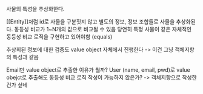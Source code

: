 사물의 특성을 추상화한다.

[[Entity]]처럼 id로 사물을 구분짓지 않고 별도의 정보, 정보 조합들로 사물을 추상화된다.
동등성 비교가 1~N개의 값으로 비교될 수 있음
당연히 특정 사물이 같은 자체적인 동등성 비교 로직을 구현하고 있어야함 (equals)

추상회된 정보에 대한 검증도 value object 자체에서 진행한다
-> 이건 그냥 객체지향의 특성과 같음

Email만 value object로 추출한 이유가 뭘까?
User (name, email, pwd)로 value obejct로 추출해도 동등성 비교 로직 작성이 가능하지 않은가?
-> 객체지향으로 작성한건가 싶네



